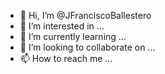- 👋 Hi, I’m @JFranciscoBallestero
- 👀 I’m interested in ...
- 🌱 I’m currently learning ...
- 💞️ I’m looking to collaborate on ...
- 📫 How to reach me ...

<!---
JFranciscoBallestero/JFranciscoBallestero is a ✨ special ✨ repository because its `README.md` (this file) appears on your GitHub profile.
You can click the Preview link to take a look at your changes.
--->
